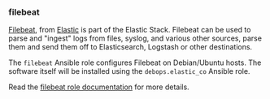 ### filebeat

[Filebeat](https://www.elastic.co/beats/filebeat), from
[Elastic](https://www.elastic.co/) is part of the Elastic Stack.
Filebeat can be used to parse and "ingest" logs from files, syslog, and
various other sources, parse them and send them off to Elasticsearch,
Logstash or other destinations.

The `filebeat` Ansible role configures Filebeat on Debian/Ubuntu hosts.
The software itself will be installed using the `debops.elastic_co`
Ansible role.

Read the [filebeat role documentation](https://docs.debops.org/en/HEAD/ansible/roles/filebeat/) for more details.
